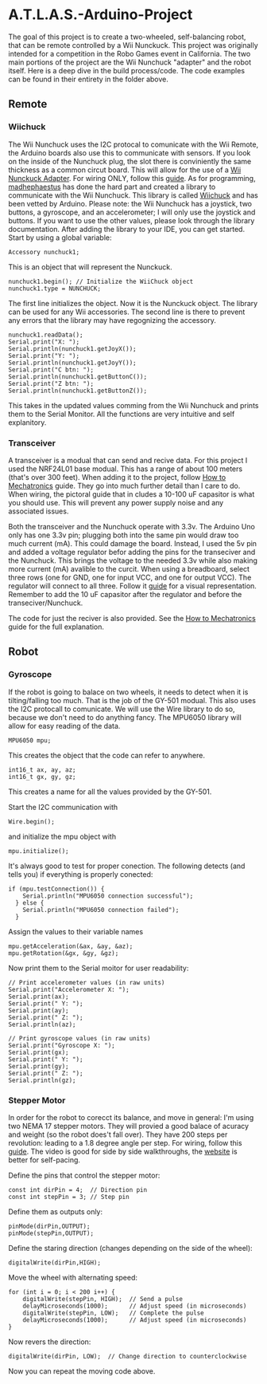 # A.T.L.A.S.-Arduino-Project
The goal of this project is to create a two-wheeled, self-balancing robot, that can be remote controlled by a Wii Nunckuck. This project was originally intended for a competition in the Robo Games event in California. The two main portions of the project are the Wii Nunchuck "adapter" and the robot itself. Here is a deep dive in the build process/code. The code examples can be found in their entirety in the folder above.

## Remote

### Wiichuck
The Wii Nunchuck uses the I2C protocal to comunicate with the Wii Remote, the Arduino boards also use this to communicate with sensors. If you look on the inside of the Nunchuck plug, the slot there is conviniently the same thickness as a common circut board. This will allow for the use of a [Wii Nunckuck Adapter](https://www.amazon.com/FainWan-Compatible-WiiChuck-Nunchuck-Ar-duino/dp/B09LM69T4V/ref=sr_1_4?crid=3BH2JGEV86DFC&keywords=nunchuck+adapter&qid=1701803797&s=videogames&sprefix=nunchuck+adapter%2Cvideogames%2C61&sr=1-4). For wiring ONLY, follow this [guide](https://www.youtube.com/watch?v=vhJRR_7m6z4). As for programming, [madhephaestus](https://github.com/madhephaestus) has done the hard part and created a library to communicate with the Wii Nunchuck. This library is called [Wiichuck](https://github.com/madhephaestus/WiiChuck) and has been vetted by Arduino. Please note: the Wii Nunchuck has a joystick, two buttons, a gyroscope, and an accelerometer; I will only use the joystick and buttons. If you want to use the other values, please look through the library documentation. 
After adding the library to your IDE, you can get started. Start by using a global variable:
```
Accessory nunchuck1;
```
This is an object that will represent the Nunckuck.

```
nunchuck1.begin(); // Initialize the WiiChuck object
nunchuck1.type = NUNCHUCK;
```
The first line initializes the object. Now it is the Nunckuck object. The library can be used for any Wii accessories. The second line is there to prevent any errors that the library may have regognizing the accessory. 

```
nunchuck1.readData();
Serial.print("X: ");
Serial.println(nunchuck1.getJoyX());
Serial.print("Y: ");
Serial.println(nunchuck1.getJoyY());
Serial.print("C btn: ");
Serial.println(nunchuck1.getButtonC());
Serial.print("Z btn: ");
Serial.println(nunchuck1.getButtonZ());
```
This takes in the updated values comming from the Wii Nunchuck and prints them to the Serial Monitor. All the functions are very intuitive and self explanitory.

### Transceiver
A transceiver is a modual that can send and recive data. For this project I used the NRF24L01 base modual. This has a range of about 100 meters (that's over 300 feet). When adding it to the project, follow [How to Mechatronics](https://howtomechatronics.com/tutorials/arduino/arduino-wireless-communication-nrf24l01-tutorial/#:~:text=nRF24L01%20Transceiver%20Module,-Let's%20take%20a&text=It%20uses%20the%202.4%20GHz,2.4%20%E2%80%93%202.5GHz%20ISM%20band) guide. They go into much further detail than I care to do. When wiring, the pictoral guide that in cludes a 10-100 uF capasitor is what you should use. This will prevent any power supply noise and any associated issues.

Both the transceiver and the Nunchuck operate with 3.3v. The Arduino Uno only has one 3.3v pin; plugging both into the same pin would draw too much current (mA). This could damage the board. Instead, I used the 5v pin and added a voltage regulator befor adding the pins for the transeciver and the Nunchuck. This brings the voltage to the needed 3.3v while also making more current (mA) avalible to the curcit. When using a breadboard, select three rows (one for GND, one for input VCC, and one for output VCC). The regulator will connect to all three. Follow it [guide](https://www.youtube.com/watch?v=zMA1PjUn87g) for a visual representation. Remember to add the 10 uF capasitor after the regulator and before the transeciver/Nunchuck.

The code for just the reciver is also provided. See the [How to Mechatronics](https://howtomechatronics.com/tutorials/arduino/arduino-wireless-communication-nrf24l01-tutorial/#:~:text=nRF24L01%20Transceiver%20Module,-Let's%20take%20a&text=It%20uses%20the%202.4%20GHz,2.4%20%E2%80%93%202.5GHz%20ISM%20band) guide for the full explanation.

## Robot

### Gyroscope
If the robot is going to balace on two wheels, it needs to detect when it is tilting/falling too much. That is the job of the GY-501 modual. This also uses the I2C protocall to comunicate. We will use the Wire library to do so, because we don't need to do anything fancy. The MPU6050 library will allow for easy reading of the data. 

```
MPU6050 mpu;
```
This creates the object that the code can refer to anywhere.

```
int16_t ax, ay, az;
int16_t gx, gy, gz;
```
This creates a name for all the values provided by the GY-501.

Start the I2C communication with 
```
Wire.begin();
```
and initialize the mpu object with 
```
mpu.initialize();
```

It's always good to test for proper conection. The following detects (and tells you) if everything is properly conected:
```
if (mpu.testConnection()) {
    Serial.println("MPU6050 connection successful");
  } else {
    Serial.println("MPU6050 connection failed");
  }
```

Assign the values to their variable names
```
mpu.getAcceleration(&ax, &ay, &az);
mpu.getRotation(&gx, &gy, &gz);
```

Now print them to the Serial moitor for user readability:
```
// Print accelerometer values (in raw units)
Serial.print("Accelerometer X: ");
Serial.print(ax);
Serial.print(" Y: ");
Serial.print(ay);
Serial.print(" Z: ");
Serial.println(az);

// Print gyroscope values (in raw units)
Serial.print("Gyroscope X: ");
Serial.print(gx);
Serial.print(" Y: ");
Serial.print(gy);
Serial.print(" Z: ");
Serial.println(gz);
```

### Stepper Motor
In order for the robot to corecct its balance, and move in general: I'm using two NEMA 17 stepper motors. They will provied a good balace of acuracy and weight (so the robot does't fall over). They have 200 steps per revolution: leading to a 1.8 degree angle per step. For wiring, follow this [guide](https://www.youtube.com/watch?v=7spK_BkMJys). The video is good for side by side walkthroughs, the [website](https://howtomechatronics.com/tutorials/arduino/stepper-motors-and-arduino-the-ultimate-guide/) is better for self-pacing.

Define the pins that control the stepper motor:
```
const int dirPin = 4;  // Direction pin
const int stepPin = 3; // Step pin
```

Define them as outputs only:
```
pinMode(dirPin,OUTPUT);
pinMode(stepPin,OUTPUT); 
```

Define the staring direction (changes depending on the side of the wheel):
```
digitalWrite(dirPin,HIGH); 
```

Move the wheel with alternating speed:
```
for (int i = 0; i < 200 i++) {
    digitalWrite(stepPin, HIGH);  // Send a pulse
    delayMicroseconds(1000);      // Adjust speed (in microseconds)
    digitalWrite(stepPin, LOW);   // Complete the pulse
    delayMicroseconds(1000);      // Adjust speed (in microseconds)
}
```

Now revers the direction:
```
digitalWrite(dirPin, LOW);  // Change direction to counterclockwise
```
Now you can repeat the moving code above.